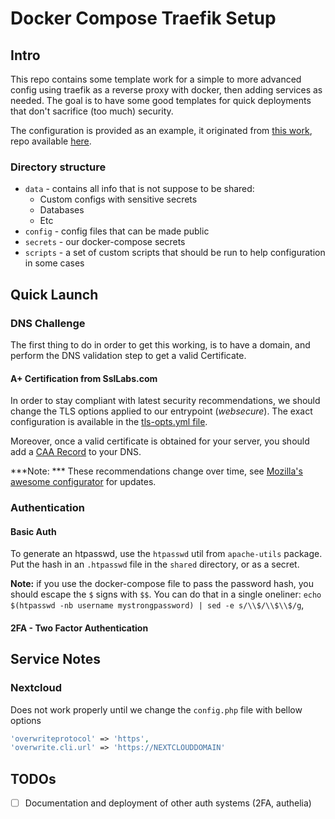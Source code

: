 # Docker Compose Traefik Setup

## Intro

This repo contains some template work for a simple to more advanced config using traefik as a reverse proxy with docker, then adding services as needed. The goal is to have some good templates for quick deployments that don't sacrifice (too much) security.

The configuration is provided as an example, it originated from [this work](https://www.smarthomebeginner.com/traefik-2-docker-tutorial/#Traefik_2_Configuration), repo available [here](https://github.com/htpcBeginner/docker-traefik).

### Directory structure

* `data` - contains all info that is not suppose to be shared: 
    - Custom configs with sensitive secrets
    - Databases
    - Etc
* `config` - config files that can be made public
* `secrets` - our docker-compose secrets
* `scripts` - a set of custom scripts that should be run to help configuration in some cases

## Quick Launch

### DNS Challenge

The first thing to do in order to get this working, is to have a domain, and perform the DNS validation step to get a valid Certificate.
#### A+ Certification from SslLabs.com

In order to stay compliant with latest security recommendations, we should change the TLS options applied to our entrypoint (*websecure*). The exact configuration is available in the [tls-opts.yml file](./config/traefik2/rules/tls-opts.yml).

Moreover, once a valid certificate is obtained for your server, you should add a [CAA Record](https://letsencrypt.org/docs/caa/) to your DNS.

***Note: *** These recommendations change over time, see [Mozilla's awesome configurator](https://ssl-config.mozilla.org/) for updates.

### Authentication

#### Basic Auth

To generate an htpasswd, use the `htpasswd` util from `apache-utils` package.
Put the hash in an `.htpasswd` file in the `shared` directory, or as a secret.

**Note:** if you use the docker-compose file to pass the password hash, you should escape the `$` signs with `$$`. You can do that in a single oneliner: `echo $(htpasswd -nb username mystrongpassword) | sed -e s/\\$/\\$\\$/g`,

#### 2FA - Two Factor Authentication


## Service Notes

### Nextcloud

Does not work properly until we change the `config.php` file with bellow options

```php
'overwriteprotocol' => 'https',
'overwrite.cli.url' => 'https://NEXTCLOUDDOMAIN'
```

## TODOs

- [ ] Documentation and deployment of other auth systems (2FA, authelia)

